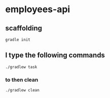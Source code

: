 # employees-api

## scaffolding

```shell
gradle init
```

## I type the following commands

```shell
./gradlew task
```

### to then clean

```shell
./gradlew clean
```